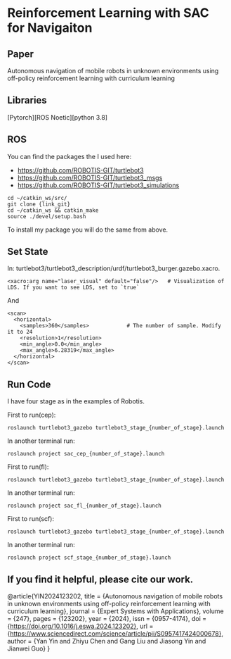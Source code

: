 # Reinforcement Learning with SAC for Navigaiton


## Paper
Autonomous navigation of mobile robots in unknown environments using off-policy reinforcement learning with curriculum learning


## Libraries

[Pytorch][ROS Noetic][python 3.8]

## ROS 
You can find the packages the I used here:
- https://github.com/ROBOTIS-GIT/turtlebot3
- https://github.com/ROBOTIS-GIT/turtlebot3_msgs
- https://github.com/ROBOTIS-GIT/turtlebot3_simulations

```
cd ~/catkin_ws/src/
git clone {link_git}
cd ~/catkin_ws && catkin_make
source ./devel/setup.bash
```

To install my package you will do the same from above.

## Set State

In: turtlebot3/turtlebot3_description/urdf/turtlebot3_burger.gazebo.xacro.

```
<xacro:arg name="laser_visual" default="false"/>   # Visualization of LDS. If you want to see LDS, set to `true`
```
And
```
<scan>
  <horizontal>
    <samples>360</samples>            # The number of sample. Modify it to 24
    <resolution>1</resolution>
    <min_angle>0.0</min_angle>
    <max_angle>6.28319</max_angle>
  </horizontal>
</scan>
```

## Run Code
I have four stage as in the examples of Robotis.

First to run(cep):
```
roslaunch turtlebot3_gazebo turtlebot3_stage_{number_of_stage}.launch
```
In another terminal run:
```
roslaunch project sac_cep_{number_of_stage}.launch
```

First to run(fl):
```
roslaunch turtlebot3_gazebo turtlebot3_stage_{number_of_stage}.launch
```
In another terminal run:
```
roslaunch project sac_fl_{number_of_stage}.launch
```

First to run(scf):
```
roslaunch turtlebot3_gazebo turtlebot3_stage_{number_of_stage}.launch
```
In another terminal run:
```
roslaunch project scf_stage_{number_of_stage}.launch
```

## If you find it helpful, please cite our work.
@article{YIN2024123202,
title = {Autonomous navigation of mobile robots in unknown environments using off-policy reinforcement learning with curriculum learning},
journal = {Expert Systems with Applications},
volume = {247},
pages = {123202},
year = {2024},
issn = {0957-4174},
doi = {https://doi.org/10.1016/j.eswa.2024.123202},
url = {https://www.sciencedirect.com/science/article/pii/S0957417424000678},
author = {Yan Yin and Zhiyu Chen and Gang Liu and Jiasong Yin and Jianwei Guo}
}
